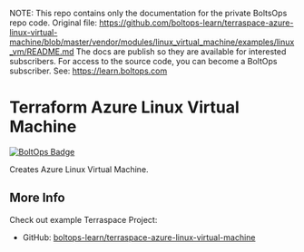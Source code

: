 <!-- note marker start -->
NOTE: This repo contains only the documentation for the private BoltsOps repo code.
Original file: https://github.com/boltops-learn/terraspace-azure-linux-virtual-machine/blob/master/vendor/modules/linux_virtual_machine/examples/linux_vm/README.md
The docs are publish so they are available for interested subscribers.
For access to the source code, you can become a BoltOps subscriber.
See: https://learn.boltops.com

<!-- note marker end -->

# Terraform Azure Linux Virtual Machine

[![BoltOps Badge](https://img.boltops.com/boltops/badges/boltops-badge.png)](https://www.boltops.com)

Creates Azure Linux Virtual Machine.

## More Info

Check out example Terraspace Project:

* GitHub: [boltops-learn/terraspace-azure-linux-virtual-machine](https://github.com/boltops-learn-docs/terraspace-azure-linux-virtual-machine)
